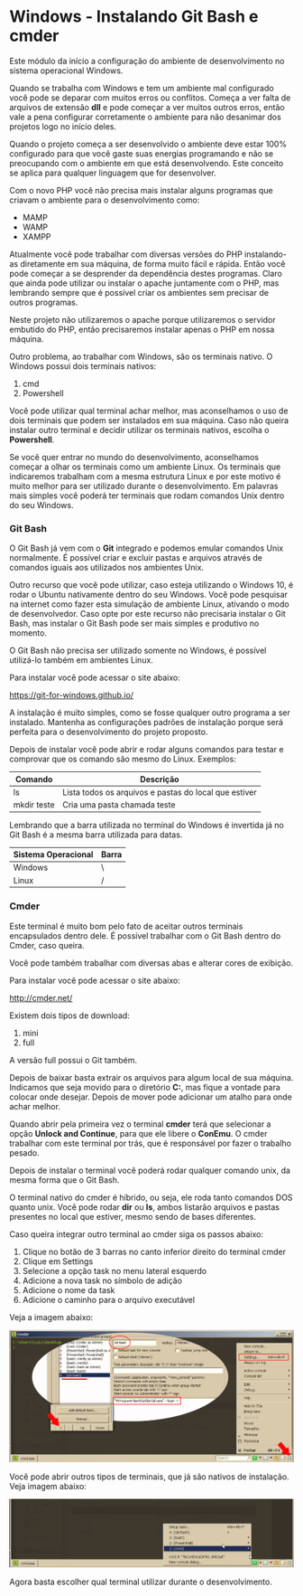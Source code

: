 # Windows - Instalando Git Bash e cmder

Este módulo da início a configuração do ambiente de desenvolvimento no sistema operacional Windows.

Quando se trabalha com Windows e tem um ambiente mal configurado você pode se deparar com muitos erros ou conflitos. Começa a ver falta de arquivos de extensão **dll** e pode começar a ver muitos outros erros, então vale a pena configurar corretamente o ambiente para não desanimar dos projetos logo no início deles.

Quando o projeto começa a ser desenvolvido o ambiente deve estar 100% configurado para que você gaste suas energias programando e não se preocupando com o ambiente em que está desenvolvendo. Este conceito se aplica para qualquer linguagem que for desenvolver.

Com o novo PHP você não precisa mais instalar alguns programas que criavam o ambiente para o desenvolvimento como:

* MAMP
* WAMP
* XAMPP

Atualmente você pode trabalhar com diversas versões do PHP instalando-as diretamente em sua máquina, de forma muito fácil e rápida. Então você pode começar a se desprender da dependência destes programas. Claro que ainda pode utilizar ou instalar o apache juntamente com o PHP, mas lembrando sempre que é possível criar os ambientes sem precisar de outros programas.

Neste projeto não utilizaremos o apache porque utilizaremos o servidor embutido do PHP, então precisaremos instalar apenas o PHP em nossa máquina.

Outro problema, ao trabalhar com Windows, são os terminais nativo. O Windows possui dois terminais nativos:

1. cmd
2. Powershell

Você pode utilizar qual terminal achar melhor, mas aconselhamos o uso de dois terminais que podem ser instalados em sua máquina. Caso não queira instalar outro terminal e decidir utilizar os terminais nativos, escolha o **Powershell**.

Se você quer entrar no mundo do desenvolvimento, aconselhamos começar a olhar os terminais como um ambiente Linux. Os terminais que indicaremos trabalham com a mesma estrutura Linux e por este motivo é muito melhor para ser utilizado durante o desenvolvimento. Em palavras mais simples você poderá ter terminais que rodam comandos Unix dentro do seu Windows.

### Git Bash

O Git Bash já vem com o **Git** integrado e podemos emular comandos Unix normalmente. É possível criar e excluir pastas e arquivos através de comandos iguais aos utilizados nos ambientes Unix.

Outro recurso que você pode utilizar, caso esteja utilizando o Windows 10, é rodar o Ubuntu nativamente dentro do seu Windows. Você pode pesquisar na internet como fazer esta simulação de ambiente Linux, ativando o modo de desenvolvedor. Caso opte por este recurso não precisaria instalar o Git Bash, mas instalar o Git Bash pode ser mais simples e produtivo no momento.  

O Git Bash não precisa ser utilizado somente no Windows, é possível utilizá-lo também em ambientes Linux.

Para instalar você pode acessar o site abaixo:

<https://git-for-windows.github.io/>

A instalação é muito simples, como se fosse qualquer outro programa a ser instalado. Mantenha as configurações padrões de instalação porque será perfeita para o desenvolvimento do projeto proposto.

Depois de instalar você pode abrir e rodar alguns comandos para testar e comprovar que os comando são mesmo do Linux. Exemplos:

| Comando      | Descrição                                             |
|--------------|-------------------------------------------------------|
| ls           | Lista todos os arquivos e pastas do local que estiver |
| mkdir teste  | Cria uma pasta chamada teste                          |

Lembrando que a barra utilizada no terminal do Windows é invertida já no Git Bash é a mesma barra utilizada para datas.

| Sistema Operacional | Barra |
|---------------------|-------|
| Windows             | \     |
| Linux               | /     |

### Cmder

Este terminal é muito bom pelo fato de aceitar outros terminais encapsulados dentro dele. É possível trabalhar com o Git Bash dentro do Cmder, caso queira.

Você pode também trabalhar com diversas abas e alterar cores de exibição.

Para instalar você pode acessar o site abaixo:

<http://cmder.net/>

Existem dois tipos de download:

1. mini
2. full

A versão full possui o Git também.

Depois de baixar basta extrair os arquivos para algum local de sua máquina. Indicamos que seja movido para o diretório **C:**, mas fique a vontade para colocar onde desejar. Depois de mover pode adicionar um atalho para onde achar melhor.

Quando abrir pela primeira vez o terminal **cmder** terá que selecionar a opção **Unlock and Continue**, para que ele libere o **ConEmu**. O cmder trabalhar com este terminal por trás, que é responsável por fazer o trabalho pesado.

Depois de instalar o terminal você poderá rodar qualquer comando unix, da mesma forma que o Git Bash.

O terminal nativo do cmder é híbrido, ou seja, ele roda tanto comandos DOS quanto unix. Você pode rodar **dir** ou **ls**, ambos listarão arquivos e pastas presentes no local que estiver, mesmo sendo de bases diferentes.

Caso queira integrar outro terminal ao cmder siga os passos abaixo:

1. Clique no botão de 3 barras no canto inferior direito do terminal cmder
2. Clique em Settings
3. Selecione a opção task no menu lateral esquerdo
4. Adicione a nova task no símbolo de adição
5. Adicione o nome da task
6. Adicione o caminho para o arquivo executável

Veja a imagem abaixo:

![cmder_new_task](./images/cmder_new_task.png "cmder_new_task")

Você pode abrir outros tipos de terminais, que já são nativos de instalação. Veja imagem abaixo:

![cmder_open_task](./images/cmder_open_task.png "cmder_open_task")

Agora basta escolher qual terminal utilizar durante o desenvolvimento.